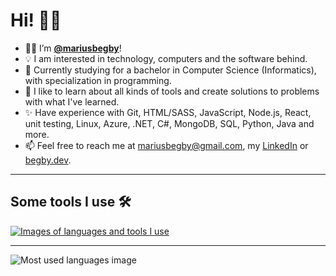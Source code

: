 # Hi! 👋🏻

- 🤙🏻 I’m **[@mariusbegby](https://github.com/mariusbegby)**!
- 💡 I am interested in technology, computers and the software behind.
- 🎒 Currently studying for a bachelor in Computer Science (Informatics), with specialization in programming.
- 🔧 I like to learn about all kinds of tools and create solutions to problems with what I've learned.
- ✨ Have experience with Git, HTML/SASS, JavaScript, Node.js, React, unit testing, Linux, Azure, .NET, C#, MongoDB, SQL, Python, Java and more.
- 📫 Feel free to reach me at mariusbegby@gmail.com, my [LinkedIn](https://www.linkedin.com/in/mariusbegby) or [begby.dev](https://begby.dev).

---

## Some tools I use 🛠️

[![Images of languages and tools I use](https://skillicons.dev/icons?i=git,github,githubactions,nodejs,nextjs,react,express,html,css,sass,tailwind,js,ts,vercel,jest,prisma,vscode,visualstudio,vim,linux,bash,postman,azure,dotnet,cs,mongodb,sqlite,md,regex)](https://skillicons.dev)

---

![Most used languages image](https://github-readme-stats.vercel.app/api/top-langs?username=mariusbegby&layout=compact&theme=github_dark&langs_count=10)
